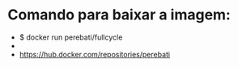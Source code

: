 # Comando para baixar a imagem: 
- $ docker run perebati/fullcycle
-
- https://hub.docker.com/repositories/perebati
